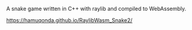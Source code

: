 A snake game written in C++ with raylib and compiled to WebAssembly.

https://hamuqonda.github.io/RaylibWasm_Snake2/
